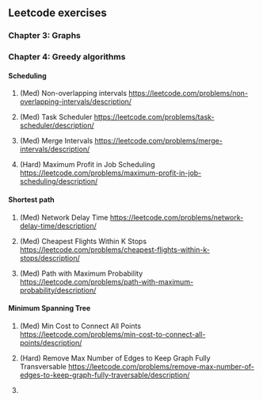 ## Leetcode exercises

### Chapter 3: Graphs



### Chapter 4: Greedy algorithms

#### Scheduling

1. (Med) Non-overlapping intervals
https://leetcode.com/problems/non-overlapping-intervals/description/

2. (Med) Task Scheduler
https://leetcode.com/problems/task-scheduler/description/

3. (Med) Merge Intervals
https://leetcode.com/problems/merge-intervals/description/

4. (Hard) Maximum Profit in Job Scheduling
https://leetcode.com/problems/maximum-profit-in-job-scheduling/description/

#### Shortest path

1. (Med) Network Delay Time
https://leetcode.com/problems/network-delay-time/description/

2. (Med) Cheapest Flights Within K Stops
https://leetcode.com/problems/cheapest-flights-within-k-stops/description/

3. (Med) Path with Maximum Probability
https://leetcode.com/problems/path-with-maximum-probability/description/


#### Minimum Spanning Tree

1. (Med) Min Cost to Connect All Points
https://leetcode.com/problems/min-cost-to-connect-all-points/description/

2. (Hard) Remove Max Number of Edges to Keep Graph Fully Transversable
https://leetcode.com/problems/remove-max-number-of-edges-to-keep-graph-fully-traversable/description/

3. 